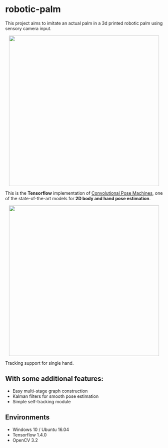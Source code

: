 # robotic-palm
This project aims to imitate an actual palm in a 3d printed robotic palm using sensory camera input.

<p align="center">
    <img src="https://github.com/mchandak29/robotic-palm/blob/master/cpm_hand.gif", width="480">
</p>

This is the **Tensorflow** implementation of [Convolutional Pose Machines](https://github.com/shihenw/convolutional-pose-machines-release), one of the state-of-the-art models for **2D body and hand pose estimation**.

<p align="center">
    <img src="https://github.com/mchandak29/robotic-palm/blob/master/cpm_hand_with_tracker.gif", width="480">
</p>

Tracking support for single hand.

## With some additional features:
 - Easy multi-stage graph construction
 - Kalman filters for smooth pose estimation
 - Simple self-tracking module

## Environments
 - Windows 10 / Ubuntu 16.04
 - Tensorflow 1.4.0
 - OpenCV 3.2
